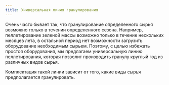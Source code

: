 ```yaml
---
title: Универсальная линия гранулирования
---
```

Очень часто бывает так, что гранулирование определенного сырья возможно только в течении определенного сезона. Например, пеллетирование зеленой массы возможно только в течение нескольких месяцев лета, в остальной период нет возможности загрузить оборудование необходимым сырьем. Поэтому, с целью избежать простоя оборудования, мы предлагаем универсальную линию пеллетирования, которая позволит производить гранулу круглый год из различных видов сырья. 

Комплектация такой линии зависит от того, какие виды сырья предполагается гранулировать.
